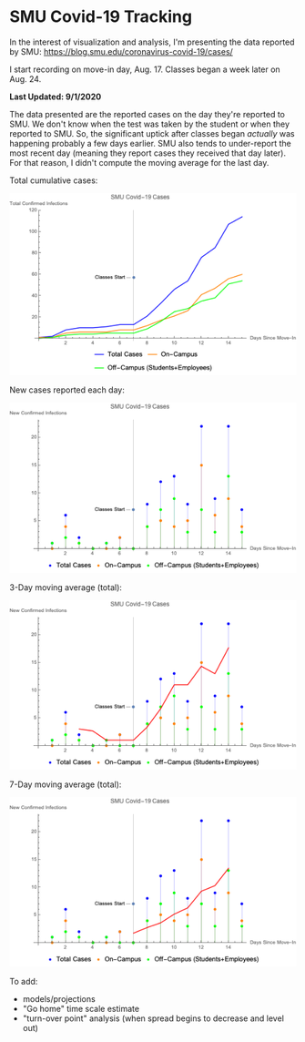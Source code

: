 # SMU Covid-19 Tracking
In the interest of visualization and analysis, I'm presenting the data reported by SMU: https://blog.smu.edu/coronavirus-covid-19/cases/

I start recording on move-in day, Aug. 17. Classes began a week later on Aug. 24.

__Last Updated: 9/1/2020__

The data presented are the reported cases on the day they're reported to SMU. We don't know when the test was taken by the student or when they reported to SMU. So, the significant uptick after classes began _actually_ was happening probably a few days earlier. SMU also tends to under-report the most recent day (meaning they report cases they received that day later). For that reason, I didn't compute the moving average for the last day.

Total cumulative cases:

![9/1/2020](https://github.com/NoahPearson/SMU_Covid-19_Tracking/blob/master/9:1:2020.png)

New cases reported each day:

![new](https://github.com/NoahPearson/SMU_Covid-19_Tracking/blob/master/9:1:2020_new:day.png)

3-Day moving average (total):

![3day](https://github.com/NoahPearson/SMU_Covid-19_Tracking/blob/master/9:1:2020_movavg.png)

7-Day moving average (total):

![7day](https://github.com/NoahPearson/SMU_Covid-19_Tracking/blob/master/9:1:2020_mov7avg.png)

To add:
* models/projections
* "Go home" time scale estimate
* "turn-over point" analysis (when spread begins to decrease and level out)

